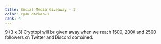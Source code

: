 ```yaml
---
title: Social Media Giveaway - 2
color: cyan darken-1
rank: 4
---
```


9 (3 x 3) Cryptopi will be given away when we reach 1500, 2000 and 2500 followers on Twitter and Discord combined.
